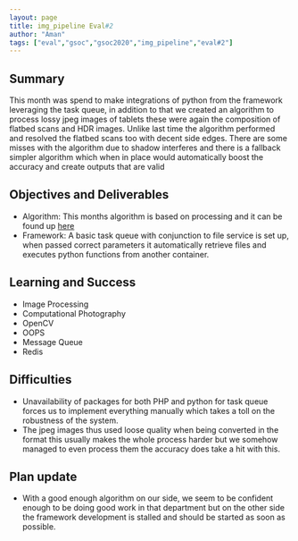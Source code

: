 ```yaml
---
layout: page
title: img_pipeline Eval#2
author: "Aman"
tags: ["eval","gsoc","gsoc2020","img_pipeline","eval#2"]
---
```

 
## Summary
This month was spend to make integrations of python from the framework leveraging the task queue, in addition to that we created an algorithm to process lossy jpeg images of tablets these were again the composition of flatbed scans and HDR images. Unlike last time the algorithm performed and resolved the flatbed scans too with decent side edges. There are some misses with the algorithm due to shadow interferes and there is a fallback simpler algorithm which when in place would automatically boost the accuracy and create outputs that are valid
 
## Objectives and Deliverables
- Algorithm: This months algorithm is based on processing and it can be found up [here](https://digcuneiform.slack.com/archives/CV0HQJ1GQ/p1596082165000400)
- Framework: A basic task queue with conjunction to file service is set up, when passed correct parameters it automatically retrieve files and executes python functions from another container.
 
 
## Learning and Success
- Image Processing
- Computational Photography
- OpenCV
- OOPS
- Message Queue
- Redis
 
## Difficulties
- Unavailability of packages for both PHP and python for task queue forces us to implement everything manually which takes a toll on the robustness of the system.
- The jpeg images thus used loose quality when being converted in the format this usually makes the whole process harder but we somehow managed to even process them the accuracy does take a hit with this.
 
## Plan update
- With a good enough algorithm on our side, we seem to be confident enough to be doing good work in that department but on the other side the framework development is stalled and should be started as soon as possible.


